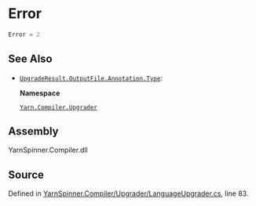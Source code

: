 # Error

```csharp
Error = 2
```

## See Also

* [`UpgradeResult.OutputFile.Annotation.Type`](./): 

  **Namespace**

  [`Yarn.Compiler.Upgrader`](../)

## Assembly

YarnSpinner.Compiler.dll

## Source

Defined in [YarnSpinner.Compiler/Upgrader/LanguageUpgrader.cs](https://github.com/YarnSpinnerTool/YarnSpinner//blob/develop/YarnSpinner.Compiler/Upgrader/LanguageUpgrader.cs#L83), line 83.

